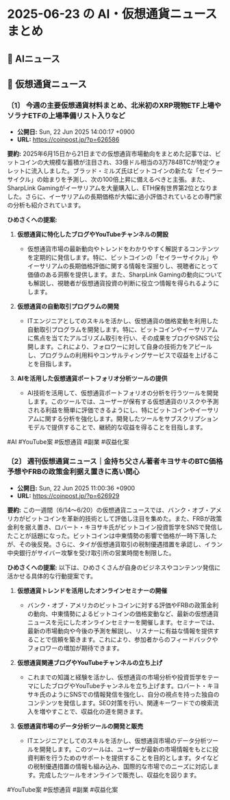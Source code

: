 # 2025-06-23 の AI・仮想通貨ニュースまとめ

## 🔷 AIニュース

## 🔶 仮想通貨ニュース

### 〔1〕 今週の主要仮想通貨材料まとめ、北米初のXRP現物ETF上場やソラナETFの上場準備リスト入りなど
- **公開日:** Sun, 22 Jun 2025 14:00:17 +0900
- **URL:** https://coinpost.jp/?p=626586

**要約:** 2025年6月15日から21日までの仮想通貨市場動向をまとめた記事では、ビットコインの大規模な蓄積が注目され、33億ドル相当の3万784BTCが特定ウォレットに流入しました。ブラッド・ミルズ氏はビットコインの新たな「セイラーサイクル」の始まりを予測し、次の100倍上昇に備えるべきと主張。また、SharpLink Gamingがイーサリアムを大量購入し、ETH保有世界第2位となりました。さらに、イーサリアムの長期価格が大幅に過小評価されているとの専門家の分析も紹介されています。

**ひめさくへの提案:**
1. **仮想通貨に特化したブログやYouTubeチャンネルの開設**  
   - 仮想通貨市場の最新動向やトレンドをわかりやすく解説するコンテンツを定期的に発信します。特に、ビットコインの「セイラーサイクル」やイーサリアムの長期価格評価に関する情報を深掘りし、視聴者にとって価値のある洞察を提供します。また、SharpLink Gamingの動向についても解説し、視聴者が仮想通貨投資の判断に役立つ情報を得られるようにします。

2. **仮想通貨の自動取引プログラムの開発**  
   - ITエンジニアとしてのスキルを活かし、仮想通貨の価格変動を利用した自動取引プログラムを開発します。特に、ビットコインやイーサリアムに焦点を当てたアルゴリズム取引を行い、その成果をブログやSNSで公開します。これにより、フォロワーに対して自身の技術力をアピールし、プログラムの利用料やコンサルティングサービスで収益を上げることを目指します。

3. **AIを活用した仮想通貨ポートフォリオ分析ツールの提供**  
   - AI技術を活用して、仮想通貨ポートフォリオの分析を行うツールを開発します。このツールでは、ユーザーが保有する仮想通貨のリスクや予測される利益を簡単に評価できるようにし、特にビットコインやイーサリアムに関する分析を強化します。開発したツールをサブスクリプションモデルで提供することで、継続的な収益を得ることを目指します。

#AI #YouTube案 #仮想通貨 #副業 #収益化案

### 〔2〕 週刊仮想通貨ニュース｜金持ち父さん著者キヨサキのBTC価格予想やFRBの政策金利据え置きに高い関心
- **公開日:** Sun, 22 Jun 2025 11:00:36 +0900
- **URL:** https://coinpost.jp/?p=626929

**要約:** この一週間（6/14〜6/20）の仮想通貨ニュースでは、バンク・オブ・アメリカがビットコインを革新的技術として評価し注目を集めた。また、FRBが政策金利を据え置き、ロバート・キヨサキ氏がビットコイン投資哲学をSNSで発信したことが話題になった。ビットコインは中東情勢の影響で価格が一時下落したが、その後反発。さらに、タイが仮想通貨取引の税制優遇措置を承認し、イラン中央銀行がサイバー攻撃を受け取引所の営業時間を制限した。

**ひめさくへの提案:**
以下は、ひめさくさんが自身のビジネスやコンテンツ発信に活かせる具体的な行動提案です。

1. **仮想通貨トレンドを活用したオンラインセミナーの開催**
   - バンク・オブ・アメリカのビットコインに対する評価やFRBの政策金利の動向、中東情勢によるビットコインの価格変動など、最新の仮想通貨ニュースを元にしたオンラインセミナーを開催します。セミナーでは、最新の市場動向や今後の予測を解説し、リスナーに有益な情報を提供することで信頼を築きます。これにより、参加者からのフィードバックやフォロワーの増加が期待できます。

2. **仮想通貨関連ブログやYouTubeチャンネルの立ち上げ**
   - これまでの知識と経験を活かし、仮想通貨の市場分析や投資哲学をテーマにしたブログやYouTubeチャンネルを立ち上げます。ロバート・キヨサキ氏のようにSNSでの情報発信を強化し、自分の視点を持った独自のコンテンツを発信します。SEO対策を行い、関連キーワードでの検索流入を増やすことで、収益化の道を開きます。

3. **仮想通貨市場のデータ分析ツールの開発と販売**
   - ITエンジニアとしてのスキルを活かし、仮想通貨市場のデータ分析ツールを開発します。このツールは、ユーザーが最新の市場情報をもとに投資判断を行うためのサポートを提供することを目的とします。タイなどの税制優遇措置の情報も組み込み、国際的な市場でのニーズに対応します。完成したツールをオンラインで販売し、収益化を図ります。

#YouTube案 #仮想通貨 #副業 #収益化案
